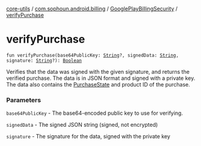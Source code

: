 [core-utils](../../index.md) / [com.sophoun.android.billing](../index.md) / [GooglePlayBillingSecurity](index.md) / [verifyPurchase](./verify-purchase.md)

# verifyPurchase

`fun verifyPurchase(base64PublicKey: `[`String`](https://kotlinlang.org/api/latest/jvm/stdlib/kotlin/-string/index.html)`?, signedData: `[`String`](https://kotlinlang.org/api/latest/jvm/stdlib/kotlin/-string/index.html)`, signature: `[`String`](https://kotlinlang.org/api/latest/jvm/stdlib/kotlin/-string/index.html)`?): `[`Boolean`](https://kotlinlang.org/api/latest/jvm/stdlib/kotlin/-boolean/index.html)

Verifies that the data was signed with the given signature, and returns
the verified purchase. The data is in JSON format and signed
with a private key. The data also contains the [PurchaseState](#)
and product ID of the purchase.

### Parameters

`base64PublicKey` - The base64-encoded public key to use for verifying.

`signedData` - The signed JSON string (signed, not encrypted)

`signature` - The signature for the data, signed with the private key